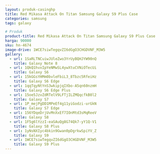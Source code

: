```yaml
---
layout: produk-casinghp
title: Red Mikasa Attack On Titan Samsung Galaxy S9 Plus Case
categories: samsung
tags: galaxy

# Produk
product-title: Red Mikasa Attack On Titan Samsung Galaxy S9 Plus Case
harga: 90000
sku: hn-4674
image-drive: 1WCE7siwTegqvZI6dGgO3CHGDVNF_M3W5
gallery:
  - url: 1SaRLTNCuiwJUleZwo3YrUyBQHJYW90nQ
    title: Galaxy Note 8
  - url: 1QkQ1hvxIpYeNMwSL4ywXtuCVNiOTecUi
    title: Galaxy S6
  - url: 15kGGsYHMm0bvleFbiL3_8Tbzc5RfeiHz
    title: Galaxy S6 Edge
  - url: 1qqTqyNtYnS3wkipjqIXbo-A5qn60nzmH
    title: Galaxy S6 Edge Plus
  - url: 15oe5JzvZdRTelV9LFTjILZMQqcfkB0l2
    title: Galaxy S7
  - url: 1P_mejPgDD1MPeEf4g11yiGodzi-urGkN
    title: Galaxy S7 Edge
  - url: 156YDqeDrjUvMnXxEf7IOnMtd3sMqReeV
    title: Galaxy S8
  - url: 1F5g6lYzzI-eaSAuQg8G74Qk7-yY1Q-V1
    title: Galaxy S8 Plus
  - url: 1yNsNXIyc4bkin9Gwan0pDgrkwSpiYV_Z
    title: Galaxy S9
  - url: 1WCE7siwTegqvZI6dGgO3CHGDVNF_M3W5
    title: Galaxy S9 Plus
---
```

